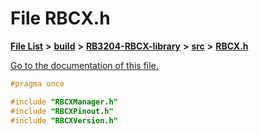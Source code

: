 
# File RBCX.h

[**File List**](files.md) **>** [**build**](dir_4fef79e7177ba769987a8da36c892c5f.md) **>** [**RB3204-RBCX-library**](dir_6e2f6bf38ad600996f360c484704d30b.md) **>** [**src**](dir_2fb57cfb6554052417264f60890e0af6.md) **>** [**RBCX.h**](RBCX_8h.md)

[Go to the documentation of this file.](RBCX_8h.md) 


````cpp
#pragma once

#include "RBCXManager.h"
#include "RBCXPinout.h"
#include "RBCXVersion.h"
````

